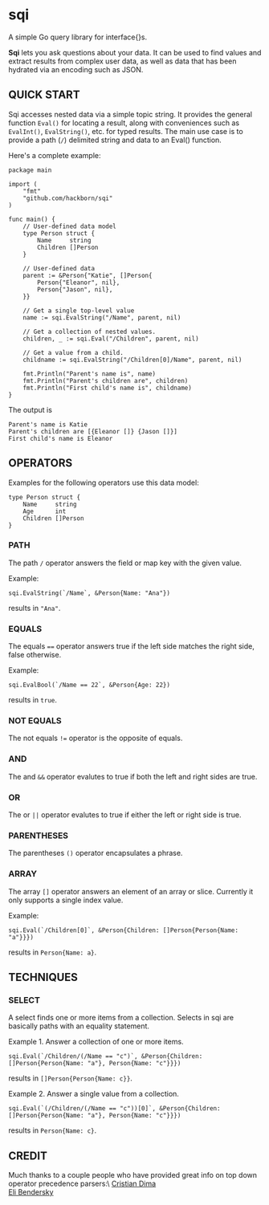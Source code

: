 # sqi
A simple Go query library for interface{}s.

**Sqi** lets you ask questions about your data. It can be used to find values and extract results from complex user data, as well as data that has been hydrated via an encoding such as JSON.

## QUICK START ##

Sqi accesses nested data via a simple topic string. It provides the general function `Eval()` for locating a result, along with conveniences such as `EvalInt()`, `EvalString()`, etc. for typed results. The main use case is to provide a path (`/`) delimited string and data to an Eval() function.

Here's a complete example:


```
package main

import (
	"fmt"
	"github.com/hackborn/sqi"
)

func main() {
	// User-defined data model
	type Person struct {
		Name     string
		Children []Person
	}

	// User-defined data
	parent := &Person{"Katie", []Person{
		Person{"Eleanor", nil},
		Person{"Jason", nil},
	}}

	// Get a single top-level value
	name := sqi.EvalString("/Name", parent, nil)

	// Get a collection of nested values.
	children, _ := sqi.Eval("/Children", parent, nil)

	// Get a value from a child.
	childname := sqi.EvalString("/Children[0]/Name", parent, nil)

	fmt.Println("Parent's name is", name)
	fmt.Println("Parent's children are", children)
	fmt.Println("First child's name is", childname)
}
```

The output is
```
Parent's name is Katie
Parent's children are [{Eleanor []} {Jason []}]
First child's name is Eleanor
```

## OPERATORS ##

Examples for the following operators use this data model:

```
type Person struct {
	Name     string
	Age      int
	Children []Person
}
```

### PATH ###

The path `/` operator answers the field or map key with the given value.

Example:
```
sqi.EvalString(`/Name`, &Person{Name: "Ana"})
```
results in `"Ana"`.

### EQUALS ###

The equals `==` operator answers true if the left side matches the right side, false otherwise.

Example:
```
sqi.EvalBool(`/Name == 22`, &Person{Age: 22})
```
results in `true`.

### NOT EQUALS ###

The not equals `!=` operator is the opposite of equals.

### AND ###

The and `&&` operator evalutes to true if both the left and right sides are true.

### OR ###

The or `||` operator evalutes to true if either the left or right side is true.

### PARENTHESES ###

The parentheses `()` operator encapsulates a phrase.

### ARRAY ###

The array `[]` operator answers an element of an array or slice. Currently it only supports a single index value.

Example:
```
sqi.Eval(`/Children[0]`, &Person{Children: []Person{Person{Name: "a"}}})
```
results in `Person{Name: a}`.

## TECHNIQUES ##

### SELECT ###

A select finds one or more items from a collection. Selects in sqi are basically paths with an equality statement.

Example 1. Answer a collection of one or more items.
```
sqi.Eval(`/Children/(/Name == "c")`, &Person{Children: []Person{Person{Name: "a"}, Person{Name: "c"}}})
```
results in `[]Person{Person{Name: c}}`.

Example 2. Answer a single value from a collection.
```
sqi.Eval(`(/Children/(/Name == "c"))[0]`, &Person{Children: []Person{Person{Name: "a"}, Person{Name: "c"}}})
```
results in `Person{Name: c}`.

## CREDIT ##

Much thanks to a couple people who have provided great info on top down operator precedence parsers:\\
[Cristian Dima](http://www.cristiandima.com/top-down-operator-precedence-parsing-in-go)</br>
[Eli Bendersky](https://eli.thegreenplace.net/2010/01/02/top-down-operator-precedence-parsing)